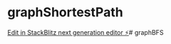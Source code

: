 # graphShortestPath

[Edit in StackBlitz next generation editor ⚡️](https://stackblitz.com/~/github.com/UtsavSingh315/graphShortestPath)#   g r a p h B F S  
 